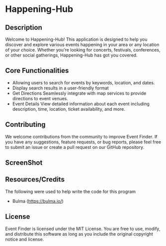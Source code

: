 # Happening-Hub

## Description
Welcome to Happening-Hub! This application is designed to help you discover and explore various events happening in your area or any location of your choice. Whether you're looking for concerts, festivals, conferences, or other social gatherings, Happening-Hub has got you covered.

## Core Functionalities
- Allowing users to search for events by keywords, location, and dates.
- Display search results in a user-friendly format 
- Get Directions Seamlessly integrate with map services to provide directions to event venues.
- Event Details View detailed information about each event including description, time, location, ticket availability, and more.

## Contributing 
We welcome contributions from the community to improve Event Finder. If you have any suggestions, feature requests, or bug reports, please feel free to submit an issue or create a pull request on our GitHub repository.




## ScreenShot






## Resources/Credits
The following were used to help write the code for this program
- Bulma (https://bulma.io/)



## License
Event Finder is licensed under the MIT License. You are free to use, modify, and distribute this software as long as you include the original copyright notice and license.